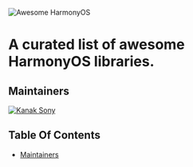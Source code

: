 ![Awesome HarmonyOS](https://www.harmonyos.com/resource/image/release2/harmonyOS_logo.png)

# A curated list of awesome HarmonyOS libraries.

## Maintainers
[![Kanak Sony](https://avatars.githubusercontent.com/u/6097596?s=64)](https://github.com/kanaksony)

## Table Of Contents
* [Maintainers](#Maintainers)
